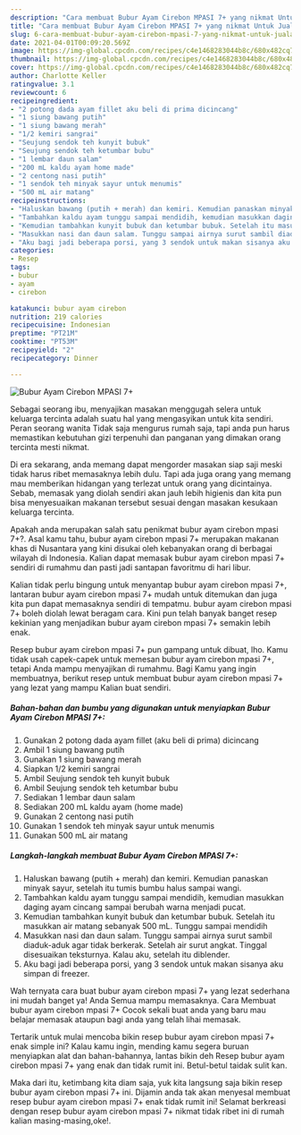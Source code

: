 ```yaml
---
description: "Cara membuat Bubur Ayam Cirebon MPASI 7+ yang nikmat Untuk Jualan"
title: "Cara membuat Bubur Ayam Cirebon MPASI 7+ yang nikmat Untuk Jualan"
slug: 6-cara-membuat-bubur-ayam-cirebon-mpasi-7-yang-nikmat-untuk-jualan
date: 2021-04-01T00:09:20.569Z
image: https://img-global.cpcdn.com/recipes/c4e1468283044b8c/680x482cq70/bubur-ayam-cirebon-mpasi-7-foto-resep-utama.jpg
thumbnail: https://img-global.cpcdn.com/recipes/c4e1468283044b8c/680x482cq70/bubur-ayam-cirebon-mpasi-7-foto-resep-utama.jpg
cover: https://img-global.cpcdn.com/recipes/c4e1468283044b8c/680x482cq70/bubur-ayam-cirebon-mpasi-7-foto-resep-utama.jpg
author: Charlotte Keller
ratingvalue: 3.1
reviewcount: 6
recipeingredient:
- "2 potong dada ayam fillet aku beli di prima dicincang"
- "1 siung bawang putih"
- "1 siung bawang merah"
- "1/2 kemiri sangrai"
- "Seujung sendok teh kunyit bubuk"
- "Seujung sendok teh ketumbar bubu"
- "1 lembar daun salam"
- "200 mL kaldu ayam home made"
- "2 centong nasi putih"
- "1 sendok teh minyak sayur untuk menumis"
- "500 mL air matang"
recipeinstructions:
- "Haluskan bawang (putih + merah) dan kemiri. Kemudian panaskan minyak sayur, setelah itu tumis bumbu halus sampai wangi."
- "Tambahkan kaldu ayam tunggu sampai mendidih, kemudian masukkan daging ayam cincang sampai berubah warna menjadi pucat."
- "Kemudian tambahkan kunyit bubuk dan ketumbar bubuk. Setelah itu masukkan air matang sebanyak 500 mL. Tunggu sampai mendidih"
- "Masukkan nasi dan daun salam. Tunggu sampai airnya surut sambil diaduk-aduk agar tidak berkerak. Setelah air surut angkat. Tinggal disesuaikan teksturnya. Kalau aku, setelah itu diblender."
- "Aku bagi jadi beberapa porsi, yang 3 sendok untuk makan sisanya aku simpan di freezer."
categories:
- Resep
tags:
- bubur
- ayam
- cirebon

katakunci: bubur ayam cirebon 
nutrition: 219 calories
recipecuisine: Indonesian
preptime: "PT21M"
cooktime: "PT53M"
recipeyield: "2"
recipecategory: Dinner

---
```



![Bubur Ayam Cirebon MPASI 7+](https://img-global.cpcdn.com/recipes/c4e1468283044b8c/680x482cq70/bubur-ayam-cirebon-mpasi-7-foto-resep-utama.jpg)

Sebagai seorang ibu, menyajikan masakan menggugah selera untuk keluarga tercinta adalah suatu hal yang mengasyikan untuk kita sendiri. Peran seorang  wanita Tidak saja mengurus rumah saja, tapi anda pun harus memastikan kebutuhan gizi terpenuhi dan panganan yang dimakan orang tercinta mesti nikmat.

Di era  sekarang, anda memang dapat mengorder masakan siap saji meski tidak harus ribet memasaknya lebih dulu. Tapi ada juga orang yang memang mau memberikan hidangan yang terlezat untuk orang yang dicintainya. Sebab, memasak yang diolah sendiri akan jauh lebih higienis dan kita pun bisa menyesuaikan makanan tersebut sesuai dengan masakan kesukaan keluarga tercinta. 



Apakah anda merupakan salah satu penikmat bubur ayam cirebon mpasi 7+?. Asal kamu tahu, bubur ayam cirebon mpasi 7+ merupakan makanan khas di Nusantara yang kini disukai oleh kebanyakan orang di berbagai wilayah di Indonesia. Kalian dapat memasak bubur ayam cirebon mpasi 7+ sendiri di rumahmu dan pasti jadi santapan favoritmu di hari libur.

Kalian tidak perlu bingung untuk menyantap bubur ayam cirebon mpasi 7+, lantaran bubur ayam cirebon mpasi 7+ mudah untuk ditemukan dan juga kita pun dapat memasaknya sendiri di tempatmu. bubur ayam cirebon mpasi 7+ boleh diolah lewat beragam cara. Kini pun telah banyak banget resep kekinian yang menjadikan bubur ayam cirebon mpasi 7+ semakin lebih enak.

Resep bubur ayam cirebon mpasi 7+ pun gampang untuk dibuat, lho. Kamu tidak usah capek-capek untuk memesan bubur ayam cirebon mpasi 7+, tetapi Anda mampu menyajikan di rumahmu. Bagi Kamu yang ingin membuatnya, berikut resep untuk membuat bubur ayam cirebon mpasi 7+ yang lezat yang mampu Kalian buat sendiri.

<!--inarticleads1-->

##### Bahan-bahan dan bumbu yang digunakan untuk menyiapkan Bubur Ayam Cirebon MPASI 7+:

1. Gunakan 2 potong dada ayam fillet (aku beli di prima) dicincang
1. Ambil 1 siung bawang putih
1. Gunakan 1 siung bawang merah
1. Siapkan 1/2 kemiri sangrai
1. Ambil Seujung sendok teh kunyit bubuk
1. Ambil Seujung sendok teh ketumbar bubu
1. Sediakan 1 lembar daun salam
1. Sediakan 200 mL kaldu ayam (home made)
1. Gunakan 2 centong nasi putih
1. Gunakan 1 sendok teh minyak sayur untuk menumis
1. Gunakan 500 mL air matang




<!--inarticleads2-->

##### Langkah-langkah membuat Bubur Ayam Cirebon MPASI 7+:

1. Haluskan bawang (putih + merah) dan kemiri. Kemudian panaskan minyak sayur, setelah itu tumis bumbu halus sampai wangi.
1. Tambahkan kaldu ayam tunggu sampai mendidih, kemudian masukkan daging ayam cincang sampai berubah warna menjadi pucat.
1. Kemudian tambahkan kunyit bubuk dan ketumbar bubuk. Setelah itu masukkan air matang sebanyak 500 mL. Tunggu sampai mendidih
1. Masukkan nasi dan daun salam. Tunggu sampai airnya surut sambil diaduk-aduk agar tidak berkerak. Setelah air surut angkat. Tinggal disesuaikan teksturnya. Kalau aku, setelah itu diblender.
1. Aku bagi jadi beberapa porsi, yang 3 sendok untuk makan sisanya aku simpan di freezer.




Wah ternyata cara buat bubur ayam cirebon mpasi 7+ yang lezat sederhana ini mudah banget ya! Anda Semua mampu memasaknya. Cara Membuat bubur ayam cirebon mpasi 7+ Cocok sekali buat anda yang baru mau belajar memasak ataupun bagi anda yang telah lihai memasak.

Tertarik untuk mulai mencoba bikin resep bubur ayam cirebon mpasi 7+ enak simple ini? Kalau kamu ingin, mending kamu segera buruan menyiapkan alat dan bahan-bahannya, lantas bikin deh Resep bubur ayam cirebon mpasi 7+ yang enak dan tidak rumit ini. Betul-betul taidak sulit kan. 

Maka dari itu, ketimbang kita diam saja, yuk kita langsung saja bikin resep bubur ayam cirebon mpasi 7+ ini. Dijamin anda tak akan menyesal membuat resep bubur ayam cirebon mpasi 7+ enak tidak rumit ini! Selamat berkreasi dengan resep bubur ayam cirebon mpasi 7+ nikmat tidak ribet ini di rumah kalian masing-masing,oke!.

